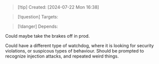 
>[!tip] Created: [2024-07-22 Mon 16:38]

>[!question] Targets: 

>[!danger] Depends: 

Could maybe take the brakes off in prod.

Could have a different type of watchdog, where it is looking for security violations, or suspicous types of behaviour.  Should be prompted to recognize injection attacks, and repeated weird things.

